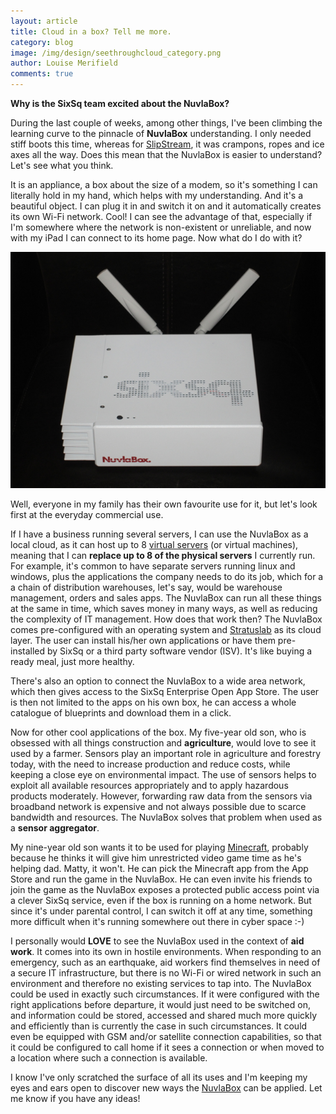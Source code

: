 ```yaml
---
layout: article
title: Cloud in a box? Tell me more.
category: blog
image: /img/design/seethroughcloud_category.png
author: Louise Merifield
comments: true
---
```


**Why is the SixSq team excited about the NuvlaBox?**

During the last couple of weeks, among other things, I've been climbing the learning curve to the pinnacle of **NuvlaBox** understanding. I only needed stiff boots this time, whereas for [SlipStream](http://sixsq.com/products/slipstream.html), it was crampons, ropes and ice axes all the way. Does this mean that the NuvlaBox is easier to understand? Let's see what you think.

It is an appliance, a box about the size of a modem, so it's something I can literally hold in my hand, which helps with my understanding. And it's a beautiful object. I can plug it in and switch it on and it automatically creates its own Wi-Fi network. Cool! I can see the advantage of that, especially if I'm somewhere where the network is non-existent or unreliable, and now with my iPad I can connect to its home page. Now what do I do with it?  

<p align="center"><img src="/img/content/nuvlabox/nuvlabox-photo.png" alt="CloudScape" width="900" /></p>

Well, everyone in my family has their own favourite use for it, but let's look first at the everyday commercial use. 

If I have a business running several servers, I can use the NuvlaBox as a local cloud, as it can host up to 8 [virtual servers](/blog/2014/03/17/blog-virtualisation-v-cloud.html) (or virtual machines), meaning that I can **replace up to 8 of the physical servers** I currently run.  For example, it's common to have separate servers running linux and windows, plus the applications the company needs to do its job, which for a a chain of distribution warehouses, let's say,  would be warehouse management, orders and sales apps. The NuvlaBox can run all these things at the same in time, which saves money in many ways, as well as reducing the complexity of IT management. How does that work then?  The NuvlaBox comes pre-configured with an operating system and [Stratuslab](http://sixsq.com/products/stratuslab.html) as its cloud layer. The user can install his/her own applications or have them pre-installed by SixSq or a third party software vendor (ISV). It's like buying a ready meal, just more healthy.

There's also an option to connect the NuvlaBox to a wide area network, which then gives access to the SixSq Enterprise Open App Store. The user is then not limited to the apps on his own box, he can access a whole catalogue of blueprints and download them in a click. 

Now for other cool applications of the box. My five-year old son, who is obsessed with all things construction and **agriculture**, would love to see it used by a farmer. Sensors play an important role in agriculture and forestry today, with the need to increase production and reduce costs, while keeping a close eye on environmental impact. The use of sensors helps to exploit all available resources appropriately and to apply hazardous products moderately. However, forwarding raw data from the sensors via broadband network is expensive and not always possible due to scarce bandwidth and resources. The NuvlaBox solves that problem when used as a **sensor aggregator**.  

My nine-year old son wants it to be used for playing [Minecraft](http://en.wikipedia.org/wiki/Minecraft), probably because he thinks it will give him unrestricted video game time as he's helping dad.  Matty, it won't. He can pick the Minecraft app from the App Store and run the game in the NuvlaBox. He can even invite his friends to join the game as the NuvlaBox exposes a protected public access point via a clever SixSq service, even if the box is running on a home network. But since it's under parental control, I can switch it off at any time, something more difficult when it's running somewhere out there in cyber space :-)

I personally would **LOVE** to see the NuvlaBox used in the context of **aid work**. It comes into its own in hostile environments. When responding to an emergency, such as an earthquake, aid workers find themselves in need of a secure IT infrastructure, but there is no Wi-Fi or wired network in such an environment and therefore no existing services to tap into. The NuvlaBox could be used in exactly such circumstances. If it were configured with the right applications before departure, it would just need to be switched on, and information could be stored, accessed and shared much more quickly and efficiently than is currently the case in such circumstances. It could even be equipped with GSM and/or satellite connection capabilities, so that it could be configured to call home if it sees a connection or when moved to a location where such a connection is available.

I know I've only scratched the surface of all its uses and I'm keeping my eyes and ears open to discover new ways the [NuvlaBox](http://sixsq.com/products/nuvlabox.html) can be applied. Let me know if you have any ideas!




